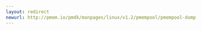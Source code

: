 ```yaml
---
layout: redirect
newurl: http://pmem.io/pmdk/manpages/linux/v1.2/pmempool/pmempool-dump.1.html
---
```

